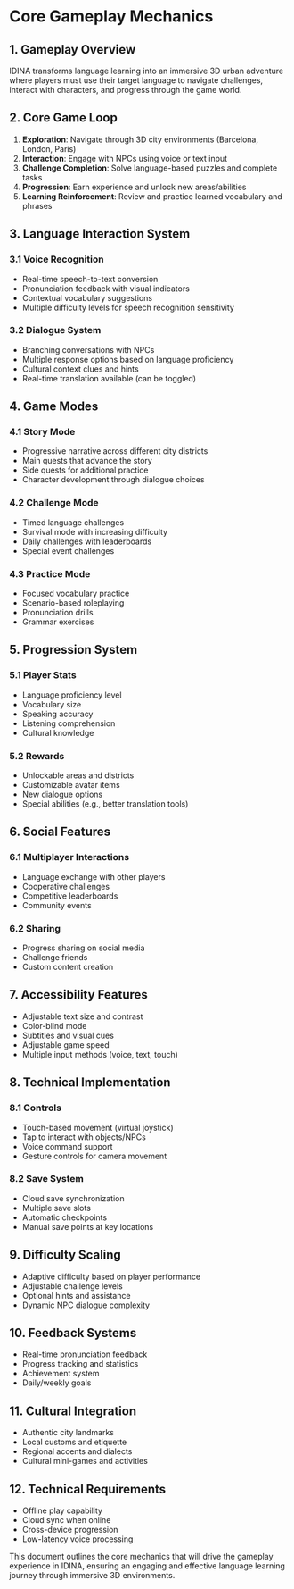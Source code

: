 # Core Gameplay Mechanics

## 1. Gameplay Overview
IDINA transforms language learning into an immersive 3D urban adventure where players must use their target language to navigate challenges, interact with characters, and progress through the game world.

## 2. Core Game Loop
1. **Exploration**: Navigate through 3D city environments (Barcelona, London, Paris)
2. **Interaction**: Engage with NPCs using voice or text input
3. **Challenge Completion**: Solve language-based puzzles and complete tasks
4. **Progression**: Earn experience and unlock new areas/abilities
5. **Learning Reinforcement**: Review and practice learned vocabulary and phrases

## 3. Language Interaction System

### 3.1 Voice Recognition
- Real-time speech-to-text conversion
- Pronunciation feedback with visual indicators
- Contextual vocabulary suggestions
- Multiple difficulty levels for speech recognition sensitivity

### 3.2 Dialogue System
- Branching conversations with NPCs
- Multiple response options based on language proficiency
- Cultural context clues and hints
- Real-time translation available (can be toggled)

## 4. Game Modes

### 4.1 Story Mode
- Progressive narrative across different city districts
- Main quests that advance the story
- Side quests for additional practice
- Character development through dialogue choices

### 4.2 Challenge Mode
- Timed language challenges
- Survival mode with increasing difficulty
- Daily challenges with leaderboards
- Special event challenges

### 4.3 Practice Mode
- Focused vocabulary practice
- Scenario-based roleplaying
- Pronunciation drills
- Grammar exercises

## 5. Progression System

### 5.1 Player Stats
- Language proficiency level
- Vocabulary size
- Speaking accuracy
- Listening comprehension
- Cultural knowledge

### 5.2 Rewards
- Unlockable areas and districts
- Customizable avatar items
- New dialogue options
- Special abilities (e.g., better translation tools)

## 6. Social Features

### 6.1 Multiplayer Interactions
- Language exchange with other players
- Cooperative challenges
- Competitive leaderboards
- Community events

### 6.2 Sharing
- Progress sharing on social media
- Challenge friends
- Custom content creation

## 7. Accessibility Features
- Adjustable text size and contrast
- Color-blind mode
- Subtitles and visual cues
- Adjustable game speed
- Multiple input methods (voice, text, touch)

## 8. Technical Implementation

### 8.1 Controls
- Touch-based movement (virtual joystick)
- Tap to interact with objects/NPCs
- Voice command support
- Gesture controls for camera movement

### 8.2 Save System
- Cloud save synchronization
- Multiple save slots
- Automatic checkpoints
- Manual save points at key locations

## 9. Difficulty Scaling
- Adaptive difficulty based on player performance
- Adjustable challenge levels
- Optional hints and assistance
- Dynamic NPC dialogue complexity

## 10. Feedback Systems
- Real-time pronunciation feedback
- Progress tracking and statistics
- Achievement system
- Daily/weekly goals

## 11. Cultural Integration
- Authentic city landmarks
- Local customs and etiquette
- Regional accents and dialects
- Cultural mini-games and activities

## 12. Technical Requirements
- Offline play capability
- Cloud sync when online
- Cross-device progression
- Low-latency voice processing

This document outlines the core mechanics that will drive the gameplay experience in IDINA, ensuring an engaging and effective language learning journey through immersive 3D environments.
